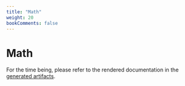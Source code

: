 ```yaml
---
title: "Math"
weight: 20
bookComments: false
---
```

# Math

For the time being, please refer to the rendered documentation in the [generated artifacts](https://gitlab.com/philipptempel/latex-package-philipptempel/-/jobs/artifacts/master/raw/dist/philipptempel-math.pdf?job=dist).
